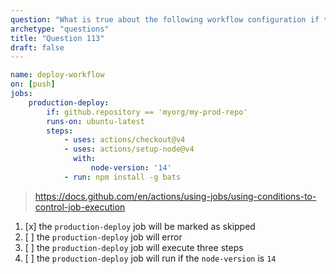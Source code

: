 ```yaml
---
question: "What is true about the following workflow configuration if triggered against the `myorg/my-dev-repo` repository?"
archetype: "questions"
title: "Question 113"
draft: false
---
```


```yaml
name: deploy-workflow
on: [push]
jobs:
    production-deploy:
        if: github.repository == 'myorg/my-prod-repo'
        runs-on: ubuntu-latest
        steps:
            - uses: actions/checkout@v4
            - uses: actions/setup-node@v4
              with:
                  node-version: '14'
            - run: npm install -g bats
```
> https://docs.github.com/en/actions/using-jobs/using-conditions-to-control-job-execution
1. [x] the `production-deploy` job will be marked as skipped
1. [ ] the `production-deploy` job will error
1. [ ] the `production-deploy` job will execute three steps
1. [ ] the `production-deploy` job will run if the `node-version` is `14`
